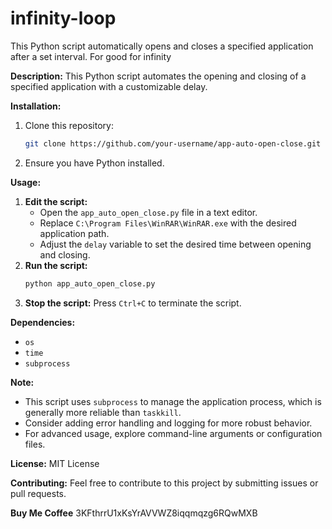 # infinity-loop
This Python script automatically opens and closes a specified application after a set interval. For good for infinity

**Description:**
This Python script automates the opening and closing of a specified application with a customizable delay.

**Installation:**
1. Clone this repository:
   ```bash
   git clone https://github.com/your-username/app-auto-open-close.git
   ```
2. Ensure you have Python installed.

**Usage:**

1. **Edit the script:**
   - Open the `app_auto_open_close.py` file in a text editor.
   - Replace `C:\Program Files\WinRAR\WinRAR.exe` with the desired application path.
   - Adjust the `delay` variable to set the desired time between opening and closing.
2. **Run the script:**
   ```bash
   python app_auto_open_close.py
   ```
3. **Stop the script:**
   Press `Ctrl+C` to terminate the script.

**Dependencies:**
* `os`
* `time`
* `subprocess`

**Note:**
* This script uses `subprocess` to manage the application process, which is generally more reliable than `taskkill`.
* Consider adding error handling and logging for more robust behavior.
* For advanced usage, explore command-line arguments or configuration files.

**License:**
MIT License

**Contributing:**
Feel free to contribute to this project by submitting issues or pull requests.

**Buy Me Coffee**
3KFthrrU1xKsYrAVVWZ8iqqmqzg6RQwMXB

